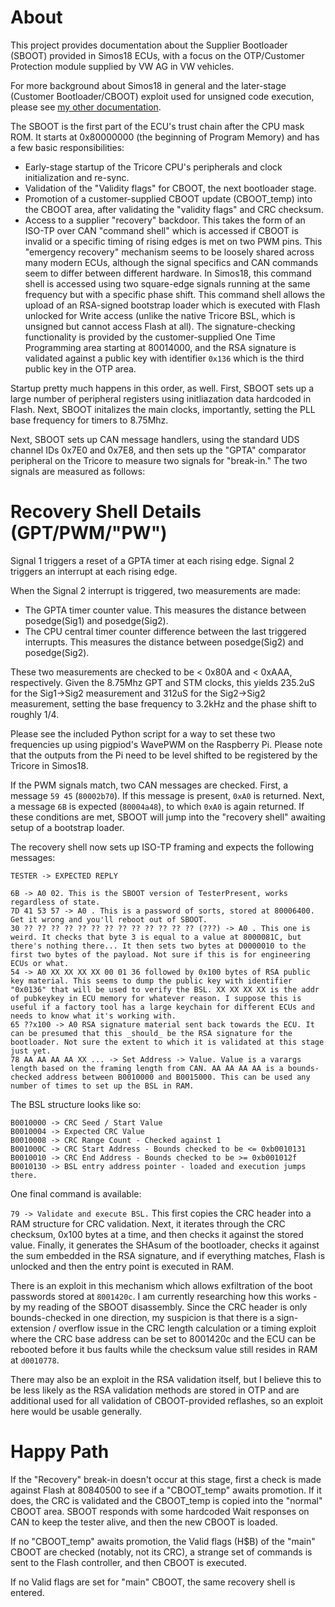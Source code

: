 # About

This project provides documentation about the Supplier Bootloader (SBOOT) provided in Simos18 ECUs, with a focus on the OTP/Customer Protection module supplied by VW AG in VW vehicles.

For more background about Simos18 in general and the later-stage (Customer Bootloader/CBOOT) exploit used for unsigned code execution, please see [my other documentation](https://github.com/bri3d/VW_Flash/blob/master/docs.md).

The SBOOT is the first part of the ECU's trust chain after the CPU mask ROM. It starts at 0x80000000 (the beginning of Program Memory) and has a few basic responsibilities:

* Early-stage startup of the Tricore CPU's peripherals and clock initialization and re-sync.
* Validation of the "Validity flags" for CBOOT, the next bootloader stage.
* Promotion of a customer-supplied CBOOT update (CBOOT_temp) into the CBOOT area, after validating the "validity flags" and CRC checksum.
* Access to a supplier "recovery" backdoor. This takes the form of an ISO-TP over CAN "command shell" which is accessed if CBOOT is invalid or a specific timing of rising edges is met on two PWM pins. This "emergency recovery" mechanism seems to be loosely shared across many modern ECUs, although the signal specifics and CAN commands seem to differ between different hardware. In Simos18, this command shell is accessed using two square-edge signals running at the same frequency but with a specific phase shift. This command shell allows the upload of an RSA-signed bootstrap loader which is executed with Flash unlocked for Write access (unlike the native Tricore BSL, which is unsigned but cannot access Flash at all). The signature-checking functionality is provided by the customer-supplied One Time Programming area starting at 80014000, and the RSA signature is validated against a public key with identifier `0x136` which is the third public key in the OTP area.

Startup pretty much happens in this order, as well. First, SBOOT sets up a large number of peripheral registers using initliazation data hardcoded in Flash. Next, SBOOT initalizes the main clocks, importantly, setting the PLL base frequency for timers to 8.75Mhz.

Next, SBOOT sets up CAN message handlers, using the standard UDS channel IDs 0x7E0 and 0x7E8, and then sets up the "GPTA" comparator peripheral on the Tricore to measure two signals for "break-in." The two signals are measured as follows:

# Recovery Shell Details (GPT/PWM/"PW")

Signal 1 triggers a reset of a GPTA timer at each rising edge.
Signal 2 triggers an interrupt at each rising edge.

When the Signal 2 interrupt is triggered, two measurements are made:
* The GPTA timer counter value. This measures the distance between posedge(Sig1) and posedge(Sig2).
* The CPU central timer counter difference between the last triggered interrupts. This measures the distance between posedge(Sig2) and posedge(Sig2).

These two measurements are checked to be < 0x80A and < 0xAAA, respectively. Given the 8.75Mhz GPT and STM clocks, this yields 235.2uS for the Sig1->Sig2 measurement and 312uS for the Sig2->Sig2 measurement, setting the base frequency to 3.2kHz and the phase shift to roughly 1/4.

Please see the included Python script for a way to set these two frequencies up using pigpiod's WavePWM on the Raspberry Pi. Please note that the outputs from the Pi need to be level shifted to be registered by the Tricore in Simos18.

If the PWM signals match, two CAN messages are checked. First, a message `59 45` (`80002b70`). If this message is present, `0xA0` is returned. Next, a message `6B` is expected (`80004a48`), to which `0xA0` is again returned. If these conditions are met, SBOOT will jump into the "recovery shell" awaiting setup of a bootstrap loader.

The recovery shell now sets up ISO-TP framing and expects the following messages:

```
TESTER -> EXPECTED REPLY

6B -> A0 02. This is the SBOOT version of TesterPresent, works regardless of state.
7D 41 53 57 -> A0 . This is a password of sorts, stored at 80006400. Get it wrong and you'll reboot out of SBOOT. 
30 ?? ?? ?? ?? ?? ?? ?? ?? ?? ?? ?? ?? ?? (???) -> A0 . This one is weird. It checks that byte 3 is equal to a value at 8000081C, but there's nothing there... It then sets two bytes at D0000010 to the first two bytes of the payload. Not sure if this is for engineering ECUs or what.
54 -> A0 XX XX XX XX 00 01 36 followed by 0x100 bytes of RSA public key material. This seems to dump the public key with identifier "0x0136" that will be used to verify the BSL. XX XX XX XX is the addr of pubkeykey in ECU memory for whatever reason. I suppose this is useful if a factory tool has a large keychain for different ECUs and needs to know what it's working with.
65 ??x100 -> A0 RSA signature material sent back towards the ECU. It can be presumed that this _should_ be the RSA signature for the bootloader. Not sure the extent to which it is validated at this stage just yet.
78 AA AA AA AA XX ... -> Set Address -> Value. Value is a varargs length based on the framing length from CAN. AA AA AA AA is a bounds-checked address between B0010000 and B0015000. This can be used any number of times to set up the BSL in RAM.
```

The BSL structure looks like so:   

```
B0010000 -> CRC Seed / Start Value
B0010004 -> Expected CRC Value
B0010008 -> CRC Range Count - Checked against 1
B001000C -> CRC Start Address - Bounds checked to be <= 0xb0010131
B0010010 -> CRC End Address - Bounds checked to be >= 0xb001012f
B0010130 -> BSL entry address pointer - loaded and execution jumps there. 
```
One final command is available:

`79 -> Validate and execute BSL.` This first copies the CRC header into a RAM structure for CRC validation. Next, it iterates through the CRC checksum, 0x100 bytes at a time, and then checks it against the stored value. Finally, it generates the SHAsum of the bootloader, checks it against the sum embedded in the RSA signature, and if everything matches, Flash is unlocked and then the entry point is executed in RAM.

There is an exploit in this mechanism which allows exfiltration of the boot passwords stored at `8001420c`. I am currently researching how this works - by my reading of the SBOOT disassembly. Since the CRC header is only bounds-checked in one direction, my suspicion is that there is a sign-extension / overflow issue in the CRC length calculation or a timing exploit where the CRC base address can be set to 8001420c and the ECU can be rebooted before it bus faults while the checksum value still resides in RAM at `d0010778`.

There may also be an exploit in the RSA validation itself, but I believe this to be less likely as the RSA validation methods are stored in OTP and are additional used for all validation of CBOOT-provided reflashes, so an exploit here would be usable generally.

# Happy Path

If the "Recovery" break-in doesn't occur at this stage, first a check is made against Flash at 80840500 to see if a "CBOOT_temp" awaits promotion. If it does, the CRC is validated and the CBOOT_temp is copied into the "normal" CBOOT area. SBOOT responds with some hardcoded Wait responses on CAN to keep the tester alive, and then the new CBOOT is loaded.

If no "CBOOT_temp" awaits promotion, the Valid flags (H$B) of the "main" CBOOT are checked (notably, not its CRC), a strange set of commands is sent to the Flash controller, and then CBOOT is executed.

If no Valid flags are set for "main" CBOOT, the same recovery shell is entered.



